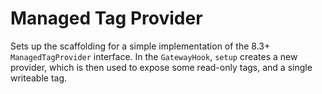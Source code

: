 # Managed Tag Provider

Sets up the scaffolding for a simple implementation of the 8.3+ `ManagedTagProvider` interface. In the `GatewayHook`,  `setup` creates a new provider, which is then used to expose some read-only tags, and a single writeable tag.